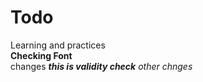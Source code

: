 # Todo
Learning and practices \
**Checking Font** <br>
changes
***this is validity check***
*other chnges*
